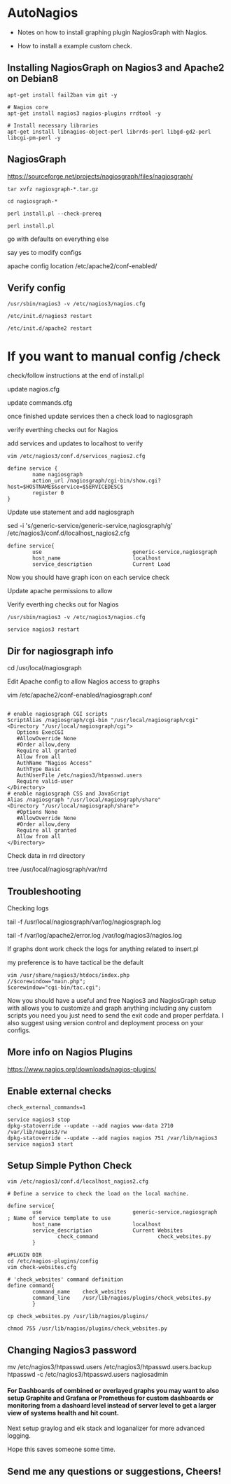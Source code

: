 # AutoNagios

- Notes on how to install graphing plugin NagiosGraph with Nagios.

- How to install a example custom check.

## Installing NagiosGraph on Nagios3 and Apache2 on Debian8

```
apt-get install fail2ban vim git -y

# Nagios core
apt-get install nagios3 nagios-plugins rrdtool -y

# Install necessary libraries
apt-get install libnagios-object-perl librrds-perl libgd-gd2-perl libcgi-pm-perl -y

```

## NagiosGraph
https://sourceforge.net/projects/nagiosgraph/files/nagiosgraph/

```
tar xvfz nagiosgraph-*.tar.gz

cd nagiosgraph-*

perl install.pl --check-prereq

perl install.pl
```

go with defaults on everything else

say yes to modify configs

apache config location /etc/apache2/conf-enabled/

## Verify config

```
/usr/sbin/nagios3 -v /etc/nagios3/nagios.cfg

/etc/init.d/nagios3 restart

/etc/init.d/apache2 restart
```

# If you want to manual config /check

check/follow instructions at the end of install.pl

update nagios.cfg

update commands.cfg

once finished update services then a check load to nagiosgraph

verify everthing checks out for Nagios

add services and updates to localhost to verify

```
vim /etc/nagios3/conf.d/services_nagios2.cfg

define service {
        name nagiosgraph
        action_url /nagiosgraph/cgi-bin/show.cgi?host=$HOSTNAME$&service=$SERVICEDESC$
        register 0
}
```

Update use statement and add nagiosgraph

sed -i 's/generic-service/generic-service,nagiosgraph/g' /etc/nagios3/conf.d/localhost_nagios2.cfg

```
define service{
        use                             generic-service,nagiosgraph
        host_name                       localhost
        service_description             Current Load
```

Now you should have graph icon on each service check

Update apache permissions to allow

Verify everthing checks out for Nagios


```
/usr/sbin/nagios3 -v /etc/nagios3/nagios.cfg

service nagios3 restart
```

## Dir for nagiosgraph info

cd /usr/local/nagiosgraph

Edit Apache config to allow Nagios access to graphs

vim /etc/apache2/conf-enabled/nagiosgraph.conf
```

# enable nagiosgraph CGI scripts
ScriptAlias /nagiosgraph/cgi-bin "/usr/local/nagiosgraph/cgi"
<Directory "/usr/local/nagiosgraph/cgi">
   Options ExecCGI
   #AllowOverride None
   #Order allow,deny
   Require all granted
   Allow from all
   AuthName "Nagios Access"
   AuthType Basic
   AuthUserFile /etc/nagios3/htpasswd.users
   Require valid-user
</Directory>
# enable nagiosgraph CSS and JavaScript
Alias /nagiosgraph "/usr/local/nagiosgraph/share"
<Directory "/usr/local/nagiosgraph/share">
   #Options None
   #AllowOverride None
   #Order allow,deny
   Require all granted
   Allow from all
</Directory>
```

Check data in rrd directory 

tree /usr/local/nagiosgraph/var/rrd

## Troubleshooting

Checking logs

tail -f /usr/local/nagiosgraph/var/log/nagiosgraph.log

tail -f /var/log/apache2/error.log /var/log/nagios3/nagios.log

If graphs dont work check the logs for anything related to insert.pl

my preference is to have tactical be the default

```
vim /usr/share/nagios3/htdocs/index.php
//$corewindow="main.php";
$corewindow="cgi-bin/tac.cgi";
```

Now you should have a useful and free Nagios3 and NagiosGraph setup with allows you to customize and  graph anything including any custom scripts you need you just need to send the exit code and proper perfdata. I also suggest using version control and deployment process on your configs. 

## More info on Nagios Plugins
https://www.nagios.org/downloads/nagios-plugins/

## Enable external checks
```
check_external_commands=1

service nagios3 stop
dpkg-statoverride --update --add nagios www-data 2710 /var/lib/nagios3/rw
dpkg-statoverride --update --add nagios nagios 751 /var/lib/nagios3
service nagios3 start
```

## Setup Simple Python Check
```
vim /etc/nagios3/conf.d/localhost_nagios2.cfg

# Define a service to check the load on the local machine.

define service{
        use                             generic-service,nagiosgraph       ; Name of service template to use
        host_name                       localhost
        service_description             Current Websites
                check_command                   check_websites.py
        }

#PLUGIN DIR
cd /etc/nagios-plugins/config
vim check-websites.cfg

# 'check_websites' command definition
define command{
        command_name    check_websites
        command_line    /usr/lib/nagios/plugins/check_websites.py
        }

cp check_websites.py /usr/lib/nagios/plugins/

chmod 755 /usr/lib/nagios/plugins/check_websites.py
```

## Changing Nagios3 password

mv /etc/nagios3/htpasswd.users /etc/nagios3/htpasswd.users.backup
htpasswd -c /etc/nagios3/htpasswd.users nagiosadmin


#### For Dashboards of combined or overlayed graphs you may want to also setup Graphite and Grafana or Prometheus for custom dashboards or monitoring from a dashoard level instead of server level to get a larger view of systems health and hit count.

Next setup graylog and elk stack and loganalizer for more advanced logging.

Hope this saves someone some time.

## Send me any questions or suggestions, Cheers!
